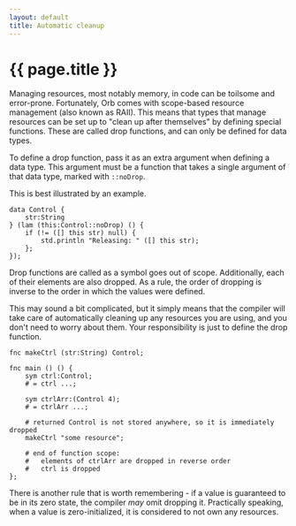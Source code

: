 ```yaml
---
layout: default
title: Automatic cleanup
---
```

# {{ page.title }}

Managing resources, most notably memory, in code can be toilsome and error-prone. Fortunately, Orb comes with scope-based resource management (also known as RAII). This means that types that manage resources can be set up to "clean up after themselves" by defining special functions. These are called drop functions, and can only be defined for data types.

To define a drop function, pass it as an extra argument when defining a data type. This argument must be a function that takes a single argument of that data type, marked with `::noDrop`.

This is best illustrated by an example.

```
data Control {
    str:String
} (lam (this:Control::noDrop) () {
    if (!= ([] this str) null) {
        std.println "Releasing: " ([] this str);
    };
});
```

Drop functions are called as a symbol goes out of scope. Additionally, each of their elements are also dropped. As a rule, the order of dropping is inverse to the order in which the values were defined.

This may sound a bit complicated, but it simply means that the compiler will take care of automatically cleaning up any resources you are using, and you don't need to worry about them. Your responsibility is just to define the drop function.

```
fnc makeCtrl (str:String) Control;

fnc main () () {
    sym ctrl:Control;
    # = ctrl ...;

    sym ctrlArr:(Control 4);
    # = ctrlArr ...;

    # returned Control is not stored anywhere, so it is immediately dropped
    makeCtrl "some resource";

    # end of function scope:
    #   elements of ctrlArr are dropped in reverse order
    #   ctrl is dropped
};
```

There is another rule that is worth remembering - if a value is guaranteed to be in its zero state, the compiler *may* omit dropping it. Practically speaking, when a value is zero-initialized, it is considered to not own any resources.